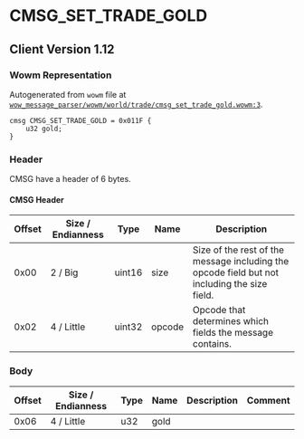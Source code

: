 # CMSG_SET_TRADE_GOLD

## Client Version 1.12

### Wowm Representation

Autogenerated from `wowm` file at [`wow_message_parser/wowm/world/trade/cmsg_set_trade_gold.wowm:3`](https://github.com/gtker/wow_messages/tree/main/wow_message_parser/wowm/world/trade/cmsg_set_trade_gold.wowm#L3).
```rust,ignore
cmsg CMSG_SET_TRADE_GOLD = 0x011F {
    u32 gold;
}
```
### Header

CMSG have a header of 6 bytes.

#### CMSG Header

| Offset | Size / Endianness | Type   | Name   | Description |
| ------ | ----------------- | ------ | ------ | ----------- |
| 0x00   | 2 / Big           | uint16 | size   | Size of the rest of the message including the opcode field but not including the size field.|
| 0x02   | 4 / Little        | uint32 | opcode | Opcode that determines which fields the message contains.|

### Body

| Offset | Size / Endianness | Type | Name | Description | Comment |
| ------ | ----------------- | ---- | ---- | ----------- | ------- |
| 0x06 | 4 / Little | u32 | gold |  |  |

